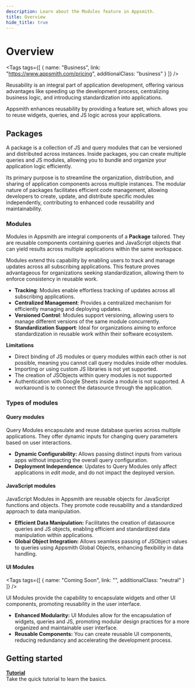 ```yaml
---
description: Learn about the Modules feature in Appsmith.
title: Overview
hide_title: true
---
```

<!-- vale off -->

<div className="tag-wrapper">
 <h1>Overview</h1>

<Tags
tags={[
{ name: "Business", link: "https://www.appsmith.com/pricing", additionalClass: "business" }
]}
/>

</div>

<!-- vale on -->

Reusability is an integral part of application development, offering various advantages like speeding up the development process, centralizing business logic, and introducing standardization into applications.

Appsmith enhances reusability by providing a feature set, which allows you to reuse widgets, queries, and JS logic across your applications.

## Packages

A package is a collection of JS and query modules that can be versioned and distributed across instances. Inside packages, you can create multiple queries and JS modules, allowing you to bundle and organize your application logic efficiently.

Its primary purpose is to streamline the organization, distribution, and sharing of application components across multiple instances. The modular nature of packages facilitates efficient code management, allowing developers to create, update, and distribute specific modules independently, contributing to enhanced code reusability and maintainability.

### Modules

Modules in Appsmith are integral components of a **Package** tailored. They are reusable components containing queries and JavaScript objects that can yield results across multiple applications within the same workspace.

Modules extend this capability by enabling users to track and manage updates across all subscribing applications. This feature proves advantageous for organizations seeking standardization, allowing them to enforce consistency in reusable work. 

<ZoomImage
  src="/img/modules-con.png" 
  alt="Modules image"
  caption=""
/>

* **Tracking**: Modules enable effortless tracking of updates across all subscribing applications.
* **Centralized Management**: Provides a centralized mechanism for efficiently managing and deploying updates.
* **Versioned Control**: Modules support versioning, allowing users to manage different versions of the same module concurrently.
* **Standardization Support**: Ideal for organizations aiming to enforce standardization in reusable work within their software ecosystem.


**Limitations**

* Direct binding of JS modules or query modules within each other is not possible, meaning you cannot call query modules inside other modules.
* Importing or using custom JS libraries is not yet supported.
* The creation of JSObjects within query modules is not supported
* Authentication with Google Sheets inside a module is not supported. A workaround is to connect the datasource through the application.




### Types of modules

#### Query modules

Query Modules encapsulate and reuse database queries across multiple applications. They offer dynamic inputs for changing query parameters based on user interactions.

* **Dynamic Configurability:** Allows passing distinct inputs from various apps without impacting the overall query configuration.
* **Deployment Independence**: Updates to Query Modules only affect applications in _edit mode_, and do not impact the deployed version.



#### JavaScript modules

JavaScript Modules in Appsmith are reusable objects for JavaScript functions and objects. They promote code reusability and a standardized approach to data manipulation.

* **Efficient Data Manipulation:** Facilitates the creation of datasource queries and JS objects, enabling efficient and standardized data manipulation within applications.
* **Global Object Integration:** Allows seamless passing of JSObject values to queries using Appsmith Global Objects, enhancing flexibility in data handling.

<!-- vale off -->

<div className="tag-wrapper">
 <h4>UI Modules</h4>

<Tags
tags={[
{ name: "Coming Soon", link: "", additionalClass: "neutral" }
]}
/>

</div>

<!-- vale on -->

UI Modules provide the capability to encapsulate widgets and other UI components, promoting reusability in the user interface. 

* **Enhanced Modularity:** UI Modules allow for the encapsulation of widgets, queries and JS, promoting modular design practices for a more organized and maintainable user interface.
* **Reusable Components:** You can create reusable UI components, reducing redundancy and accelerating the development process.

## Getting started


<div className="containerGridSampleApp">

   <div className="containerColumnSampleApp columnGrid column-two">
   <div className="containerCol">
      </div>
      <b><a href="/packages/tutorial/query-module">Tutorial</a></b>
      <div className="containerDescription"> Take the quick tutorial to learn the basics.</div>
   </div>
  
</div>

